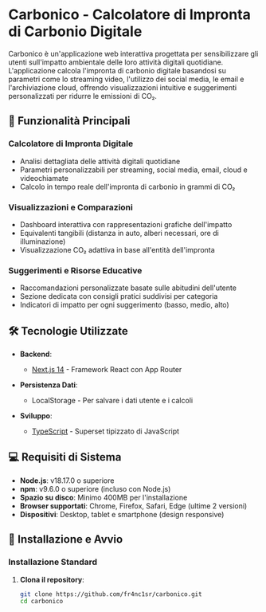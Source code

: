 # Carbonico - Calcolatore di Impronta di Carbonio Digitale

Carbonico è un'applicazione web interattiva progettata per sensibilizzare gli utenti sull'impatto ambientale delle loro attività digitali quotidiane. L'applicazione calcola l'impronta di carbonio digitale basandosi su parametri come lo streaming video, l'utilizzo dei social media, le email e l'archiviazione cloud, offrendo visualizzazioni intuitive e suggerimenti personalizzati per ridurre le emissioni di CO₂.

## 🌱 Funzionalità Principali

### Calcolatore di Impronta Digitale
- Analisi dettagliata delle attività digitali quotidiane
- Parametri personalizzabili per streaming, social media, email, cloud e videochiamate
- Calcolo in tempo reale dell'impronta di carbonio in grammi di CO₂

### Visualizzazioni e Comparazioni
- Dashboard interattiva con rappresentazioni grafiche dell'impatto
- Equivalenti tangibili (distanza in auto, alberi necessari, ore di illuminazione)
- Visualizzazione CO₂ adattiva in base all'entità dell'impronta


### Suggerimenti e Risorse Educative
- Raccomandazioni personalizzate basate sulle abitudini dell'utente
- Sezione dedicata con consigli pratici suddivisi per categoria
- Indicatori di impatto per ogni suggerimento (basso, medio, alto)

## 🛠️ Tecnologie Utilizzate

- **Backend**:
  - [Next.js 14](https://nextjs.org/) - Framework React con App Router

- **Persistenza Dati**:
  - LocalStorage - Per salvare i dati utente e i calcoli

- **Sviluppo**:
  - [TypeScript](https://www.typescriptlang.org/) - Superset tipizzato di JavaScript


## 💻 Requisiti di Sistema

- **Node.js**: v18.17.0 o superiore
- **npm**: v9.6.0 o superiore (incluso con Node.js)
- **Spazio su disco**: Minimo 400MB per l'installazione
- **Browser supportati**: Chrome, Firefox, Safari, Edge (ultime 2 versioni)
- **Dispositivi**: Desktop, tablet e smartphone (design responsive)

## 🚀 Installazione e Avvio

### Installazione Standard

1. **Clona il repository**:
   ```bash
   git clone https://github.com/fr4nc1sr/carbonico.git
   cd carbonico
